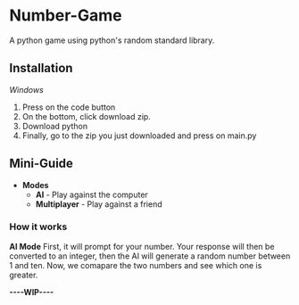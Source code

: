 # Number-Game
A python game using python's random standard library.

## Installation
*Windows*
1. Press on the code button
2. On the bottom, click download zip.
3. Download python
4. Finally, go to the zip you just downloaded and press on main.py

## Mini-Guide
- **Modes**
  - **AI** - Play against the computer
  - **Multiplayer** - Play against a friend

### How it works
**AI Mode**
First, it will prompt for your number. Your response will then be converted to an integer, then the AI will generate a random number between 1 and ten. Now, we comapare the two numbers and see which one is greater.

**----WIP----**
